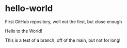 # hello-world
First GitHub repository, well not the first, but close enough

Hello to the World!

This is a test of a branch, off of the main, but not for long!
